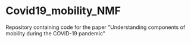 # Covid19_mobility_NMF
Repository containing code for the paper "Understanding components of mobility during the COVID-19 pandemic"
